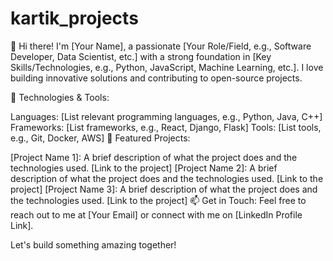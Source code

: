# kartik_projects
👋 Hi there! I'm [Your Name], a passionate [Your Role/Field, e.g., Software Developer, Data Scientist, etc.] with a strong foundation in [Key Skills/Technologies, e.g., Python, JavaScript, Machine Learning, etc.]. I love building innovative solutions and contributing to open-source projects.

🔧 Technologies & Tools:

Languages: [List relevant programming languages, e.g., Python, Java, C++]
Frameworks: [List frameworks, e.g., React, Django, Flask]
Tools: [List tools, e.g., Git, Docker, AWS]
🌟 Featured Projects:

[Project Name 1]: A brief description of what the project does and the technologies used. [Link to the project]
[Project Name 2]: A brief description of what the project does and the technologies used. [Link to the project]
[Project Name 3]: A brief description of what the project does and the technologies used. [Link to the project]
📫 Get in Touch: Feel free to reach out to me at [Your Email] or connect with me on [LinkedIn Profile Link].

Let's build something amazing together!


